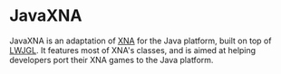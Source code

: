 JavaXNA
=======

JavaXNA is an adaptation of [XNA](http://en.wikipedia.org/wiki/Microsoft_XNA) for the Java platform, built on top of [LWJGL](http://lwjgl.org/).
It features most of XNA's classes, and is aimed at helping developers port their XNA games to the Java platform.


